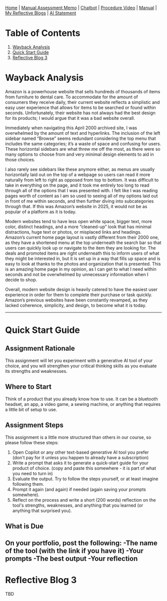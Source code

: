 [Home](index.md) | [Manual Assessment Memo](manual_assessment_memo.md) | [Chatbot](chatbot.md) | [Procedure Video](procedure_video.md) | [Manual](manual.md) | [My Reflective Blogs](reflective_blogs.md) | [AI Statement](AI_Statement.md)

# Table of Contents 
1. [Wayback Analysis](#wayback-analysis)
2. [Quick Start Guide](#quick-start-guide)
3. [Reflective Blog 3](#reflective-blog-3)
   
# Wayback Analysis
Amazon is a powerhouse website that sells hundreds of thousands of items from furniture to dental care. To accommodate for the amount of consumers they receive daily, their current website reflects a simplistic and easy user experience that allows for items to be searched or found within seconds. Unfortunately, their website has not always had the best design for its products; I would argue that it was a bad website overall. 

Immediately when navigating this April 2000 archived site, I was overwhelmed by the amount of text and hyperlinks. The inclusion of the left sidebar named “Browse” seems redundant considering the top menu that includes the same categories; it’s a waste of space and confusing for users. These horizontal sidebars are what threw me off the most, as there were so many options to choose from and very minimal design elements to aid in those choices.

 I also rarely see sidebars like these anymore either, as menus are usually horizontally laid out on the top of a webpage so users can read it more naturally from left to right as opposed from top to bottom. It was difficult to take in everything on the page, and it took me entirely too long to read through all of the options that I was presented with. I felt like I was reading pages worth of content as I am so used to seeing all of my options laid out in front of me within seconds, and then further diving into subcategories through that. If this was Amazon’s website in 2025, it would not be as popular of a platform as it is today. 
 
Modern websites tend to have less open white space, bigger text, more color, distinct headings, and a more “cleaned-up” look that has minimal distractions, huge text or photos, or misplaced links and headings. Amazon’s current home page layout is vastly different from their 2000 one, as they have a shortened menu at the top underneath the search bar so that users can quickly look up or navigate to the item they are looking for. The deals and promoted items are right underneath this to inform users of what they might be interested in, but it is set up in a way that fills up space and is easy to look at thanks to the photos and organization that is presented. This is an amazing home page in my opinion, as I can get to what I need within seconds and not be overwhelmed by unnecessary information when I decide to shop. 

Overall, modern website design is heavily catered to have the easiest user experience in order for them to complete their purchase or task quickly. Amazon’s previous websites have been constantly revamped, as they lacked coherence, simplicity, and design, to become what it is today. 




---
# Quick Start Guide

## Assignment Rationale 
This assignment will let you experiment with a generative AI tool of your choice, and you will strengthen your critical thinking skills as you evaluate its strengths and weaknesses.

## Where to Start
Think of a product that you already know how to use. It can be a bluetooth headset, an app, a video game, a sewing machine, or anything that requires a little bit of setup to use.

## Assignment Steps
This assignment is a little more structured than others in our course, so please follow these steps:
1. Open Copilot or any other text-based generative AI tool you prefer (don't pay for it unless you happen to already have a subscription)
2. Write a prompt that asks it to generate a quick-start guide for your product of choice. (copy and paste this somewhere - it is part of what you need to turn in)
3. Evaluate the output. Try to follow the steps yourself, or at least imagine following them.
4. Prompt it again (and again) if needed (again saving your prompts somewhere).
5. Reflect on the process and write a short (200 words) reflection on the tool's strengths, weaknesses, and anything that you learned (or anything that surprised you).

## What is Due
On your portfolio, post the following:
-The name of the tool (with the link if you have it)
-Your prompts
-The best output 
-Your reflection 
---
# Reflective Blog 3
TBD

